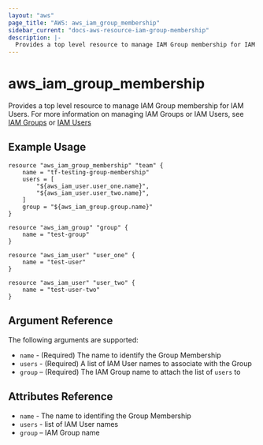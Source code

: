 ```yaml
---
layout: "aws"
page_title: "AWS: aws_iam_group_membership"
sidebar_current: "docs-aws-resource-iam-group-membership"
description: |-
  Provides a top level resource to manage IAM Group membership for IAM Users.
---
```


# aws\_iam\_group\_membership

Provides a top level resource to manage IAM Group membership for IAM Users. For
more information on managing IAM Groups or IAM Users, see [IAM Groups][1] or
[IAM Users][2]

## Example Usage

```
resource "aws_iam_group_membership" "team" {
	name = "tf-testing-group-membership"
	users = [
		"${aws_iam_user.user_one.name}",
		"${aws_iam_user.user_two.name}",
	]
	group = "${aws_iam_group.group.name}"
}

resource "aws_iam_group" "group" {
	name = "test-group"
}

resource "aws_iam_user" "user_one" {
	name = "test-user"
}

resource "aws_iam_user" "user_two" {
	name = "test-user-two"
}
```

## Argument Reference

The following arguments are supported:

* `name` - (Required) The name to identify the Group Membership
* `users` - (Required) A list of IAM User names to associate with the Group
* `group` – (Required) The IAM Group name to attach the list of `users` to

## Attributes Reference

* `name` - The name to identifing the Group Membership
* `users` - list of IAM User names
* `group` – IAM Group name


[1]: /docs/providers/aws/r/iam_group.html
[2]: /docs/providers/aws/r/iam_user.html

